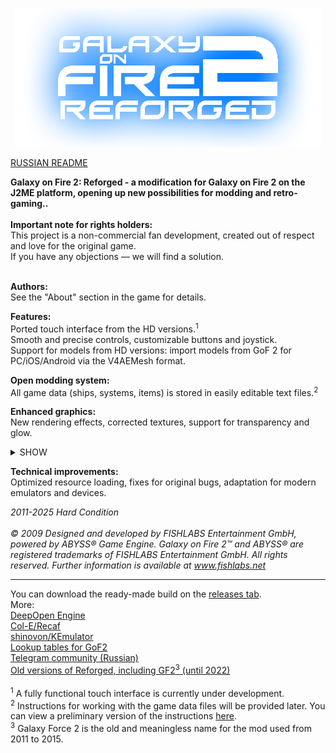 <p align="center">
  <img src="github/logo.png"/>
</p>

[RUSSIAN README](README_RU.md)

<b>Galaxy on Fire 2: Reforged - a modification for Galaxy on Fire 2 on the J2ME platform, opening up new possibilities for modding and retro-gaming..</b>
<br><br><b>Important note for rights holders:</b>
<br>This project is a non-commercial fan development, created out of respect and love for the original game.
<br>If you have any objections — we will find a solution.

<br><b>Authors:</b>
<br>See the "About" section in the game for details.

<b>Features:</b>
<br>Ported touch interface from the HD versions.<sup>1</sup>
<br>Smooth and precise controls, customizable buttons and joystick.
<br>Support for models from HD versions: import models from GoF 2 for PC/iOS/Android via the V4AEMesh format.

<b>Open modding system:</b>
<br>All game data (ships, systems, items) is stored in easily editable text files.<sup>2</sup>

<b>Enhanced graphics:</b>
<br>New rendering effects, corrected textures, support for transparency and glow.
<p align="center">
<details>
<summary>SHOW</summary>

___

  <img src="github/screen1.png"/>
  <img src="github/screen2.png"/>
  <img src="github/screen3.png"/>

___
  </details>
</p>

<b>Technical improvements:</b>
<br>Optimized resource loading, fixes for original bugs, adaptation for modern emulators and devices.

<i>2011-2025 Hard Condition</i>
<br><br><i>© 2009 Designed and developed by FISHLABS Entertainment GmbH, powered by ABYSS® Game
Engine. Galaxy on Fire 2™ and ABYSS® are registered trademarks of FISHLABS
Entertainment GmbH. All rights reserved. Further information is available at www.fishlabs.net</i>

---
You can download the ready-made build on the [releases tab](https://github.com/Smert124/Galaxy-on-Fire-2-Reforged/releases).\
More:\
[DeepOpen Engine](https://github.com/BaalNetbek/DeepOpen)\
 [Col-E/Recaf](https://github.com/Col-E/Recaf)\
 [shinovon/KEmulator](https://github.com/shinovon/KEmulator)\
 [Lookup tables for GoF2](https://docs.google.com/spreadsheets/u/1/d/e/2PACX-1vRjJFtnrG9-7vdqHtHtPCu0Tg7C-1A89lxo434_7fgEguS9I6O1u3wcRmoWnHEhgUP2Mbd9EMIzAPJA/pubhtml#)\
 [Telegram community (Russian)](https://t.me/HardCondition)\
 [Old versions of Reforged, including GF2<sup>3</sup> (until 2022)](https://drive.google.com/drive/folders/198TUt7ERvaK7kdShcHvn_otm48rbBnKV?usp=drive_link)
 <br><br><sup>1</sup> A fully functional touch interface is currently under development.
 <br><sup>2</sup> Instructions for working with the game data files will be provided later. You can view a preliminary version of the instructions [here](github/Engine_instructions_alpha.pdf).
 <br><sup>3</sup> Galaxy Force 2 is the old and meaningless name for the mod used from 2011 to 2015.

 <meta name="google-site-verification" content="7u3XwDiX0RDlZHZEusRFY9bb3r1vz3HMmVc0EMBZFf0" />
